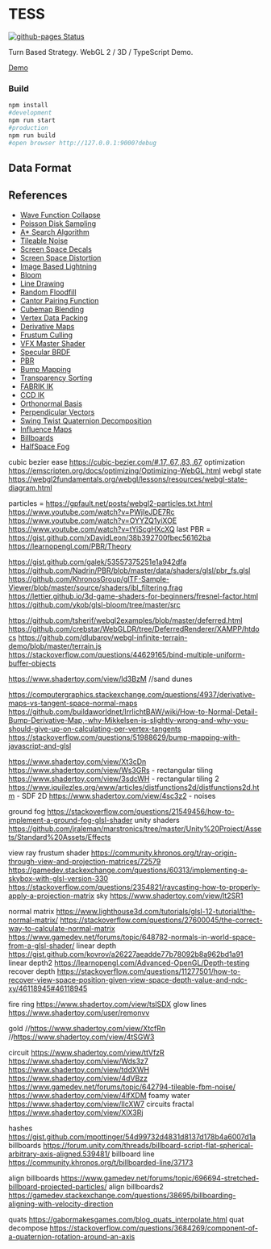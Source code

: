 # TESS

[![github-pages Status](https://github.com/vallrand/tess/workflows/github-pages/badge.svg)](https://github.com/vallrand/tess/actions)

Turn Based Strategy. WebGL 2 / 3D / TypeScript Demo.

[Demo](http://vallrand.github.io/tess/index.html)

### Build
```sh
npm install
#development
npm run start
#production
npm run build
#open browser http://127.0.0.1:9000?debug
```

## Data Format



## References

- [Wave Function Collapse](https://github.com/mxgmn/WaveFunctionCollapse)
- [Poisson Disk Sampling](https://github.com/kchapelier/poisson-disk-sampling)
- [A* Search Algorithm](https://github.com/bgrins/javascript-astar)
- [Tileable Noise](https://github.com/tuxalin/procedural-tileable-shaders)
- [Screen Space Decals](https://martindevans.me/game-development/2015/02/27/Drawing-Stuff-On-Other-Stuff-With-Deferred-Screenspace-Decals/)
- [Screen Space Distortion](http://kylehalladay.com/blog/tutorial/2016/01/15/Screen-Space-Distortion.html)
- [Image Based Lightning](https://learnopengl.com/PBR/IBL/Specular-IBL)
- [Bloom](https://learnopengl.com/Advanced-Lighting/Bloom)
- [Line Drawing](https://www.redblobgames.com/grids/line-drawing.html)
- [Random Floodfill](https://www.redblobgames.com/x/1521-randomized-fill/)
- [Cantor Pairing Function](https://en.wikipedia.org/wiki/Pairing_function)
- [Cubemap Blending](https://seblagarde.wordpress.com/2012/09/29/image-based-lighting-approaches-and-parallax-corrected-cubemap/)
- [Vertex Data Packing](https://dev.to/keaukraine/optimization-of-opengl-es-vertex-data-15d0)
- [Derivative Maps](https://www.rorydriscoll.com/2012/01/11/derivative-maps/)
- [Frustum Culling](http://www.lighthouse3d.com/tutorials/view-frustum-culling/)
- [VFX Master Shader](https://halisavakis.com/my-take-on-shaders-vfx-master-shader-part-iii/)
- [Specular BRDF](http://graphicrants.blogspot.com/2013/08/specular-brdf-reference.html)
- [PBR](https://www.jordanstevenstechart.com/physically-based-rendering)
- [Bump Mapping](https://apoorvaj.io/exploring-bump-mapping-with-webgl/)
- [Transparency Sorting](https://csawesome.runestone.academy/runestone/books/published/learnwebgl2/12_advanced_rendering/04_transparency.html)
- [FABRIK IK](http://www.andreasaristidou.com/FABRIK.html)
- [CCD IK](https://sites.google.com/site/auraliusproject/ccd-algorithm)
- [Orthonormal Basis](https://graphics.pixar.com/library/OrthonormalB/paper.pdf)
- [Perpendicular Vectors](https://blog.selfshadow.com/2011/10/17/perp-vectors/)
- [Swing Twist Quaternion Decomposition](http://allenchou.net/2018/05/game-math-swing-twist-interpolation-sterp/)
- [Influence Maps](https://www.gamedev.net/articles/programming/artificial-intelligence/the-core-mechanics-of-influence-mapping-r2799/)
- [Billboards](https://www.flipcode.com/archives/Billboarding-Excerpt_From_iReal-Time_Renderingi_2E.shtml)
- [HalfSpace Fog](http://www.terathon.com/lengyel/Lengyel-UnifiedFog.pdf)


cubic bezier ease https://cubic-bezier.com/#.17,.67,.83,.67
optimization https://emscripten.org/docs/optimizing/Optimizing-WebGL.html
webgl state https://webgl2fundamentals.org/webgl/lessons/resources/webgl-state-diagram.html

particles = 
https://gpfault.net/posts/webgl2-particles.txt.html
https://www.youtube.com/watch?v=PWjIeJDE7Rc
https://www.youtube.com/watch?v=OYYZQ1yiXOE
https://www.youtube.com/watch?v=tYiScgHXcXQ last
PBR = 
https://gist.github.com/xDavidLeon/38b392700fbec56162ba
https://learnopengl.com/PBR/Theory

https://gist.github.com/galek/53557375251e1a942dfa
https://github.com/Nadrin/PBR/blob/master/data/shaders/glsl/pbr_fs.glsl
https://github.com/KhronosGroup/glTF-Sample-Viewer/blob/master/source/shaders/ibl_filtering.frag
https://lettier.github.io/3d-game-shaders-for-beginners/fresnel-factor.html
https://github.com/ykob/glsl-bloom/tree/master/src




https://github.com/tsherif/webgl2examples/blob/master/deferred.html
https://github.com/crebstar/WebGLDR/tree/DeferredRenderer/XAMPP/htdocs
https://github.com/dlubarov/webgl-infinite-terrain-demo/blob/master/terrain.js
https://stackoverflow.com/questions/44629165/bind-multiple-uniform-buffer-objects


https://www.shadertoy.com/view/ld3BzM //sand dunes

https://computergraphics.stackexchange.com/questions/4937/derivative-maps-vs-tangent-space-normal-maps
https://github.com/buildaworldnet/IrrlichtBAW/wiki/How-to-Normal-Detail-Bump-Derivative-Map,-why-Mikkelsen-is-slightly-wrong-and-why-you-should-give-up-on-calculating-per-vertex-tangents
https://stackoverflow.com/questions/51988629/bump-mapping-with-javascript-and-glsl

https://www.shadertoy.com/view/Xt3cDn
https://www.shadertoy.com/view/Ws3GRs - rectangular tiling
https://www.shadertoy.com/view/3sdcWH - rectangular tiling 2
https://www.iquilezles.org/www/articles/distfunctions2d/distfunctions2d.htm - SDF 2D
https://www.shadertoy.com/view/4sc3z2 - noises

ground fog https://stackoverflow.com/questions/21549456/how-to-implement-a-ground-fog-glsl-shader
unity shaders https://github.com/jraleman/marstronics/tree/master/Unity%20Project/Assets/Standard%20Assets/Effects


view ray frustum shader https://community.khronos.org/t/ray-origin-through-view-and-projection-matrices/72579
https://gamedev.stackexchange.com/questions/60313/implementing-a-skybox-with-glsl-version-330
https://stackoverflow.com/questions/2354821/raycasting-how-to-properly-apply-a-projection-matrix
sky https://www.shadertoy.com/view/lt2SR1

normal matrix https://www.lighthouse3d.com/tutorials/glsl-12-tutorial/the-normal-matrix/
https://stackoverflow.com/questions/27600045/the-correct-way-to-calculate-normal-matrix
https://www.gamedev.net/forums/topic/648782-normals-in-world-space-from-a-glsl-shader/
linear depth https://gist.github.com/kovrov/a26227aeadde77b78092b8a962bd1a91
linear depth2 https://learnopengl.com/Advanced-OpenGL/Depth-testing
recover depth https://stackoverflow.com/questions/11277501/how-to-recover-view-space-position-given-view-space-depth-value-and-ndc-xy/46118945#46118945

fire ring https://www.shadertoy.com/view/tslSDX
glow lines https://www.shadertoy.com/user/remonvv

gold //https://www.shadertoy.com/view/XtcfRn
//https://www.shadertoy.com/view/4tSGW3

circuit
https://www.shadertoy.com/view/ttVfzR
https://www.shadertoy.com/view/Wds3z7
https://www.shadertoy.com/view/tddXWH
https://www.shadertoy.com/view/4dVBzz
https://www.gamedev.net/forums/topic/642794-tileable-fbm-noise/
https://www.shadertoy.com/view/4lfXDM
foamy water https://www.shadertoy.com/view/llcXW7
circuits fractal https://www.shadertoy.com/view/XlX3Rj

hashes https://gist.github.com/mpottinger/54d99732d4831d8137d178b4a6007d1a
billboards https://forum.unity.com/threads/billboard-script-flat-spherical-arbitrary-axis-aligned.539481/
billboard line https://community.khronos.org/t/billboarded-line/37173

align billboards https://www.gamedev.net/forums/topic/696694-stretched-billboard-projected-particles/
align billboards2 https://gamedev.stackexchange.com/questions/38695/billboarding-aligning-with-velocity-direction


quats https://gabormakesgames.com/blog_quats_interpolate.html
quat decompose https://stackoverflow.com/questions/3684269/component-of-a-quaternion-rotation-around-an-axis